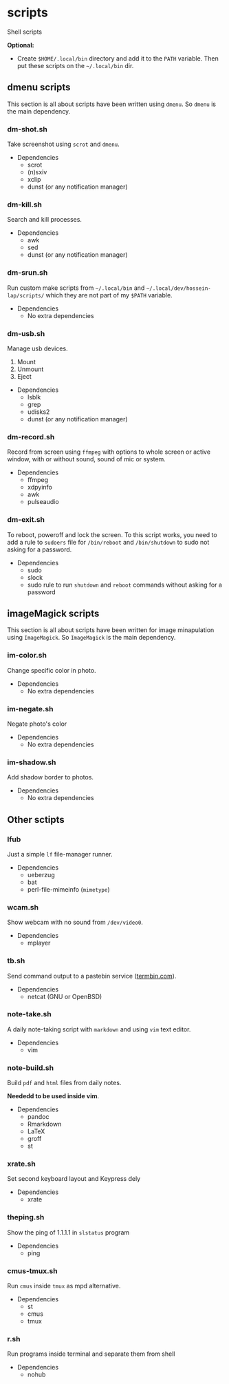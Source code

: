 # scripts

Shell scripts

**Optional:**

- Create `$HOME/.local/bin` directory and add it to the `PATH` variable.
Then put these scripts on the `~/.local/bin` dir.

## dmenu scripts

This section is all about scripts have been written using `dmenu`.
So `dmenu` is the main dependency.

### dm-shot.sh

Take screenshot using `scrot` and `dmenu`.

- Dependencies
	- scrot
	- (n)sxiv
	- xclip
	- dunst (or any notification manager)

### dm-kill.sh

Search and kill processes.

- Dependencies
	- awk
	- sed
	- dunst (or any notification manager)

### dm-srun.sh

Run custom make scripts from `~/.local/bin` and
`~/.local/dev/hossein-lap/scripts/` which they are not
part of my `$PATH` variable.

- Dependencies
	- No extra dependencies

### dm-usb.sh

Manage usb devices.

1. Mount
1. Unmount
1. Eject

- Dependencies
	- lsblk
	- grep
	- udisks2
	- dunst (or any notification manager)

### dm-record.sh

Record from screen using `ffmpeg`
with options to whole screen or active window,
with or without sound, sound of mic or system.

- Dependencies
	- ffmpeg
	- xdpyinfo
	- awk
	- pulseaudio

### dm-exit.sh

To reboot, poweroff and lock the screen.
To this script works, you need to add a rule
to `sudoers` file for `/bin/reboot` and `/bin/shutdown`
to sudo not asking for a password.

- Dependencies
	- sudo
	- slock
	- sudo rule to run `shutdown` and `reboot` commands without asking for a password

## imageMagick scripts

This section is all about scripts have been written for
image minapulation using `ImageMagick`. So `ImageMagick`
is the main dependency.

### im-color.sh

Change specific color in photo.

- Dependencies
	- No extra dependencies

### im-negate.sh

Negate photo's color

- Dependencies
	- No extra dependencies

### im-shadow.sh

Add shadow border to photos.

- Dependencies
	- No extra dependencies

## Other sctipts

### lfub

Just a simple `lf` file-manager runner.

- Dependencies
	- ueberzug
	- bat
	- perl-file-mimeinfo (`mimetype`)

### wcam.sh

Show webcam with no sound from `/dev/video0`.

- Dependencies
	- mplayer

### tb.sh

Send command output to a pastebin service ([termbin.com](termbin.com)).

- Dependencies
	- netcat (GNU or OpenBSD)

### note-take.sh

A daily note-taking script with `markdown` and using `vim` text editor.

- Dependencies
	- vim

### note-build.sh

Build `pdf` and `html` files from daily notes.

**Neededd to be used inside vim**.

- Dependencies
	- pandoc
	- Rmarkdown
	- LaTeX
	- groff
	- st

### xrate.sh

Set second keyboard layout and Keypress dely

- Dependencies
	- xrate

### theping.sh

Show the ping of 1.1.1.1 in `slstatus` program

- Dependencies
	- ping

### cmus-tmux.sh

Run `cmus` inside `tmux` as mpd alternative.

- Dependencies
	- st
	- cmus
	- tmux

### r.sh

Run programs inside terminal and separate them from shell

- Dependencies
	- nohub
